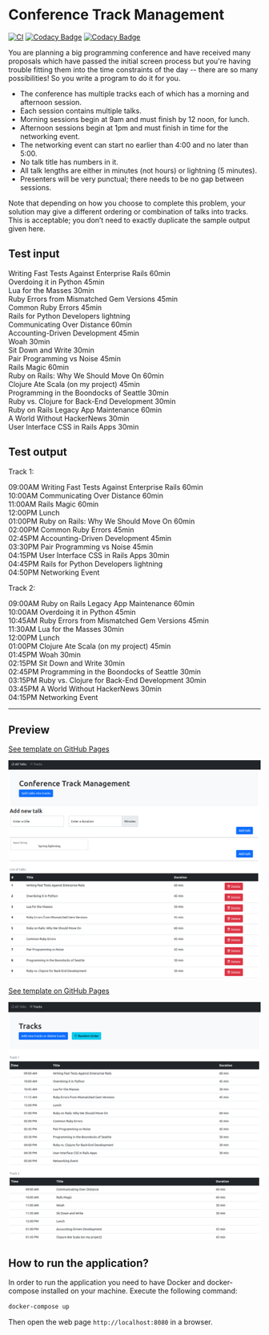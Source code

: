 # Conference Track Management

[![CI](https://github.com/HoangBachLeLe/ConferenceTrackManagement/actions/workflows/main.yml/badge.svg)](https://github.com/HoangBachLeLe/ConferenceTrackManagement/actions/workflows/main.yml)
[![Codacy Badge](https://api.codacy.com/project/badge/Grade/1f9664d7dba64237b469b544070db8fe)](https://app.codacy.com/gh/HoangBachLeLe/ConferenceTrackManagement?utm_source=github.com&utm_medium=referral&utm_content=HoangBachLeLe/ConferenceTrackManagement&utm_campaign=Badge_Grade_Settings)
[![Codacy Badge](https://app.codacy.com/project/badge/Coverage/f54e10dbb72744ce8edf6dd33418293b)](https://www.codacy.com/gh/HoangBachLeLe/ConferenceTrackManagement/dashboard?utm_source=github.com&utm_medium=referral&utm_content=HoangBachLeLe/ConferenceTrackManagement&utm_campaign=Badge_Coverage)

You are planning a big programming conference and have received many proposals which have passed the initial screen process but you're having trouble fitting them into the time constraints of the day -- there are so many possibilities! So you write a program to do it for you.

- The conference has multiple tracks each of which has a morning and afternoon session.
- Each session contains multiple talks.
- Morning sessions begin at 9am and must finish by 12 noon, for lunch.
- Afternoon sessions begin at 1pm and must finish in time for the networking event.
- The networking event can start no earlier than 4:00 and no later than 5:00.
- No talk title has numbers in it.
- All talk lengths are either in minutes (not hours) or lightning (5 minutes).
- Presenters will be very punctual; there needs to be no gap between sessions.

Note that depending on how you choose to complete this problem, your solution may give a different ordering or combination of talks into tracks. This is acceptable; you don’t need to exactly duplicate the sample output given here.

## Test input

Writing Fast Tests Against Enterprise Rails 60min</br>
Overdoing it in Python 45min</br>
Lua for the Masses 30min</br>
Ruby Errors from Mismatched Gem Versions 45min</br>
Common Ruby Errors 45min</br>
Rails for Python Developers lightning</br>
Communicating Over Distance 60min</br>
Accounting-Driven Development 45min</br>
Woah 30min</br>
Sit Down and Write 30min</br>
Pair Programming vs Noise 45min</br>
Rails Magic 60min</br>
Ruby on Rails: Why We Should Move On 60min</br>
Clojure Ate Scala (on my project) 45min</br>
Programming in the Boondocks of Seattle 30min</br>
Ruby vs. Clojure for Back-End Development 30min</br>
Ruby on Rails Legacy App Maintenance 60min</br>
A World Without HackerNews 30min</br>
User Interface CSS in Rails Apps 30min</br>

## Test output

Track 1:

09:00AM Writing Fast Tests Against Enterprise Rails 60min</br>
10:00AM Communicating Over Distance 60min</br>
11:00AM Rails Magic 60min</br>
12:00PM Lunch</br>
01:00PM Ruby on Rails: Why We Should Move On 60min</br>
02:00PM Common Ruby Errors 45min</br>
02:45PM Accounting-Driven Development 45min</br>
03:30PM Pair Programming vs Noise 45min</br>
04:15PM User Interface CSS in Rails Apps 30min</br>
04:45PM Rails for Python Developers lightning</br>
04:50PM Networking Event</br>

Track 2:

09:00AM Ruby on Rails Legacy App Maintenance 60min</br>
10:00AM Overdoing it in Python 45min</br>
10:45AM Ruby Errors from Mismatched Gem Versions 45min</br>
11:30AM Lua for the Masses 30min</br>
12:00PM Lunch</br>
01:00PM Clojure Ate Scala (on my project) 45min</br>
01:45PM Woah 30min</br>
02:15PM Sit Down and Write 30min</br>
02:45PM Programming in the Boondocks of Seattle 30min</br>
03:15PM Ruby vs. Clojure for Back-End Development 30min</br>
03:45PM A World Without HackerNews 30min</br>
04:15PM Networking Event</br>

---

## Preview
[See template on GitHub Pages](https://hoangbachlele.github.io/ConferenceTrackManagement/src/main/resources/templates/index.html)

![Preview 1](./preview1.png)

[See template on GitHub Pages](https://hoangbachlele.github.io/ConferenceTrackManagement/src/main/resources/templates/tracks.html)

![Preview 2](./preview2.png)

## How to run the application?
In order to run the application you need to have Docker and docker-compose installed on your machine. Execute the following command:

```sh
docker-compose up
```

Then open the web page `http://localhost:8080` in a browser.
